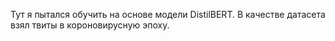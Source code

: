 Тут я пытался обучить на основе модели DistilBERT. В качестве датасета взял твиты в короновирусную эпоху.
